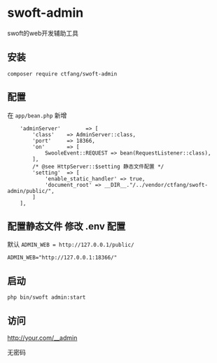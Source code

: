 # swoft-admin
swoft的web开发辅助工具

## 安装

~~~~
composer require ctfang/swoft-admin
~~~~

## 配置
在 `app/bean.php` 新增
~~~~
    'adminServer'        => [
        'class'    => AdminServer::class,
        'port'     => 18366,
        'on'       => [
            SwooleEvent::REQUEST => bean(RequestListener::class),
        ],
        /* @see HttpServer::$setting 静态文件配置 */
        'setting'  => [
            'enable_static_handler' => true,
            'document_root' => __DIR__."/../vendor/ctfang/swoft-admin/public/",
        ]
    ],
~~~~

## 配置静态文件 修改 .env 配置

默认 `ADMIN_WEB = http://127.0.0.1/public/`
~~~~
ADMIN_WEB="http://127.0.0.1:18366/"
~~~~

## 启动
~~~~
php bin/swoft admin:start
~~~~
## 访问

http://your.com/__admin

无密码
